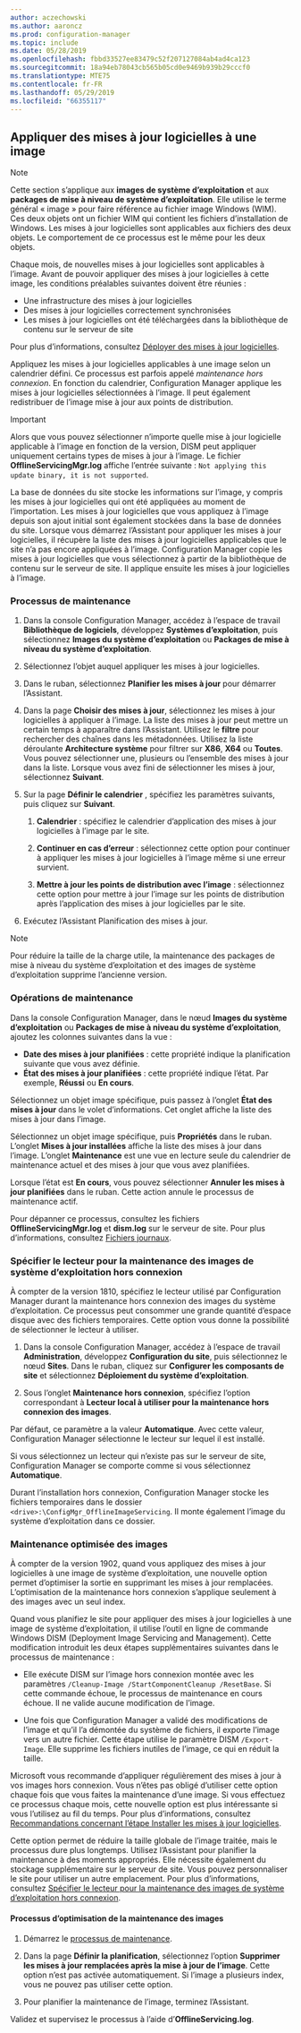 ```yaml
---
author: aczechowski
ms.author: aaroncz
ms.prod: configuration-manager
ms.topic: include
ms.date: 05/28/2019
ms.openlocfilehash: fbbd33527ee83479c52f207127084ab4ad4ca123
ms.sourcegitcommit: 18a94eb78043cb565b05cd0e9469b939b29cccf0
ms.translationtype: MTE75
ms.contentlocale: fr-FR
ms.lasthandoff: 05/29/2019
ms.locfileid: "66355117"
---
```

## <a name="BKMK_OSImagesApplyUpdates"></a> Appliquer des mises à jour logicielles à une image

> [!Note]  
> Cette section s’applique aux **images de système d’exploitation** et aux **packages de mise à niveau de système d’exploitation**. Elle utilise le terme général « image » pour faire référence au fichier image Windows (WIM). Ces deux objets ont un fichier WIM qui contient les fichiers d’installation de Windows. Les mises à jour logicielles sont applicables aux fichiers des deux objets. Le comportement de ce processus est le même pour les deux objets.  

Chaque mois, de nouvelles mises à jour logicielles sont applicables à l’image. Avant de pouvoir appliquer des mises à jour logicielles à cette image, les conditions préalables suivantes doivent être réunies :

- Une infrastructure des mises à jour logicielles  
- Des mises à jour logicielles correctement synchronisées  
- Les mises à jour logicielles ont été téléchargées dans la bibliothèque de contenu sur le serveur de site  

Pour plus d’informations, consultez [Déployer des mises à jour logicielles](/sccm/sum/deploy-use/deploy-software-updates).  

Appliquez les mises à jour logicielles applicables à une image selon un calendrier défini. Ce processus est parfois appelé *maintenance hors connexion*. En fonction du calendrier, Configuration Manager applique les mises à jour logicielles sélectionnées à l’image. Il peut également redistribuer de l’image mise à jour aux points de distribution.

> [!Important]  
> Alors que vous pouvez sélectionner n’importe quelle mise à jour logicielle applicable à l’image en fonction de la version, DISM peut appliquer uniquement certains types de mises à jour à l’image. Le fichier **OfflineServicingMgr.log** affiche l’entrée suivante : `Not applying this update binary, it is not supported`.<!-- SCCMDocs issue 1324 -->

La base de données du site stocke les informations sur l’image, y compris les mises à jour logicielles qui ont été appliquées au moment de l’importation. Les mises à jour logicielles que vous appliquez à l’image depuis son ajout initial sont également stockées dans la base de données du site. Lorsque vous démarrez l’Assistant pour appliquer les mises à jour logicielles, il récupère la liste des mises à jour logicielles applicables que le site n’a pas encore appliquées à l’image. Configuration Manager copie les mises à jour logicielles que vous sélectionnez à partir de la bibliothèque de contenu sur le serveur de site. Il applique ensuite les mises à jour logicielles à l’image.  

### <a name="servicing-process"></a>Processus de maintenance

1. Dans la console Configuration Manager, accédez à l’espace de travail **Bibliothèque de logiciels**, développez **Systèmes d’exploitation**, puis sélectionnez **Images du système d’exploitation** ou **Packages de mise à niveau du système d’exploitation**.  

2. Sélectionnez l’objet auquel appliquer les mises à jour logicielles.  

3. Dans le ruban, sélectionnez **Planifier les mises à jour** pour démarrer l’Assistant.  

4. Dans la page **Choisir des mises à jour**, sélectionnez les mises à jour logicielles à appliquer à l’image. La liste des mises à jour peut mettre un certain temps à apparaître dans l’Assistant. Utilisez le **filtre** pour rechercher des chaînes dans les métadonnées. Utilisez la liste déroulante **Architecture système** pour filtrer sur **X86**, **X64** ou **Toutes**. Vous pouvez sélectionner une, plusieurs ou l’ensemble des mises à jour dans la liste. Lorsque vous avez fini de sélectionner les mises à jour, sélectionnez **Suivant**.  

5. Sur la page **Définir le calendrier** , spécifiez les paramètres suivants, puis cliquez sur **Suivant**.  

    1. **Calendrier** : spécifiez le calendrier d’application des mises à jour logicielles à l’image par le site.  

    2. **Continuer en cas d’erreur** : sélectionnez cette option pour continuer à appliquer les mises à jour logicielles à l’image même si une erreur survient.  

    3. **Mettre à jour les points de distribution avec l’image** : sélectionnez cette option pour mettre à jour l’image sur les points de distribution après l’application des mises à jour logicielles par le site.  

6. Exécutez l’Assistant Planification des mises à jour.  

> [!NOTE]  
> Pour réduire la taille de la charge utile, la maintenance des packages de mise à niveau du système d’exploitation et des images de système d’exploitation supprime l’ancienne version.  

### <a name="servicing-operations"></a>Opérations de maintenance

Dans la console Configuration Manager, dans le nœud **Images du système d’exploitation** ou **Packages de mise à niveau du système d’exploitation**, ajoutez les colonnes suivantes dans la vue :

- **Date des mises à jour planifiées** : cette propriété indique la planification suivante que vous avez définie.  
- **État des mises à jour planifiées** : cette propriété indique l’état. Par exemple, **Réussi** ou **En cours**.  

Sélectionnez un objet image spécifique, puis passez à l’onglet **État des mises à jour** dans le volet d’informations. Cet onglet affiche la liste des mises à jour dans l’image.

Sélectionnez un objet image spécifique, puis **Propriétés** dans le ruban. L’onglet **Mises à jour installées** affiche la liste des mises à jour dans l’image. L’onglet **Maintenance** est une vue en lecture seule du calendrier de maintenance actuel et des mises à jour que vous avez planifiées.

Lorsque l’état est **En cours**, vous pouvez sélectionner **Annuler les mises à jour planifiées** dans le ruban. Cette action annule le processus de maintenance actif.

Pour dépanner ce processus, consultez les fichiers **OfflineServicingMgr.log** et **dism.log** sur le serveur de site. Pour plus d’informations, consultez [Fichiers journaux](/sccm/core/plan-design/hierarchy/log-files).

### <a name="bkmk_servicing-drive"></a> Spécifier le lecteur pour la maintenance des images de système d’exploitation hors connexion

<!--1358924-->

À compter de la version 1810, spécifiez le lecteur utilisé par Configuration Manager durant la maintenance hors connexion des images du système d’exploitation. Ce processus peut consommer une grande quantité d’espace disque avec des fichiers temporaires. Cette option vous donne la possibilité de sélectionner le lecteur à utiliser.

1. Dans la console Configuration Manager, accédez à l’espace de travail **Administration**, développez **Configuration du site**, puis sélectionnez le nœud **Sites**. Dans le ruban, cliquez sur **Configurer les composants de site** et sélectionnez **Déploiement du système d’exploitation**.  

2. Sous l’onglet **Maintenance hors connexion**, spécifiez l’option correspondant à **Lecteur local à utiliser pour la maintenance hors connexion des images**.  

Par défaut, ce paramètre a la valeur **Automatique**. Avec cette valeur, Configuration Manager sélectionne le lecteur sur lequel il est installé.

Si vous sélectionnez un lecteur qui n’existe pas sur le serveur de site, Configuration Manager se comporte comme si vous sélectionnez **Automatique**.

Durant l’installation hors connexion, Configuration Manager stocke les fichiers temporaires dans le dossier `<drive>:\ConfigMgr_OfflineImageServicing`. Il monte également l’image du système d’exploitation dans ce dossier.

### <a name="bkmk_resetbase"></a> Maintenance optimisée des images

<!--3555951-->

À compter de la version 1902, quand vous appliquez des mises à jour logicielles à une image de système d’exploitation, une nouvelle option permet d’optimiser la sortie en supprimant les mises à jour remplacées. L’optimisation de la maintenance hors connexion s’applique seulement à des images avec un seul index.

Quand vous planifiez le site pour appliquer des mises à jour logicielles à une image de système d’exploitation, il utilise l’outil en ligne de commande Windows DISM (Deployment Image Servicing and Management). Cette modification introduit les deux étapes supplémentaires suivantes dans le processus de maintenance :  

- Elle exécute DISM sur l’image hors connexion montée avec les paramètres `/Cleanup-Image /StartComponentCleanup /ResetBase`. Si cette commande échoue, le processus de maintenance en cours échoue. Il ne valide aucune modification de l’image.  

- Une fois que Configuration Manager a validé des modifications de l’image et qu’il l’a démontée du système de fichiers, il exporte l’image vers un autre fichier. Cette étape utilise le paramètre DISM `/Export-Image`. Elle supprime les fichiers inutiles de l’image, ce qui en réduit la taille.  

Microsoft vous recommande d’appliquer régulièrement des mises à jour à vos images hors connexion. Vous n’êtes pas obligé d’utiliser cette option chaque fois que vous faites la maintenance d’une image. Si vous effectuez ce processus chaque mois, cette nouvelle option est plus intéressante si vous l’utilisez au fil du temps. Pour plus d’informations, consultez [Recommandations concernant l’étape Installer les mises à jour logicielles](/sccm/osd/understand/install-software-updates#recommendations).

Cette option permet de réduire la taille globale de l’image traitée, mais le processus dure plus longtemps. Utilisez l’Assistant pour planifier la maintenance à des moments appropriés. Elle nécessite également du stockage supplémentaire sur le serveur de site. Vous pouvez personnaliser le site pour utiliser un autre emplacement. Pour plus d’informations, consultez [Spécifier le lecteur pour la maintenance des images de système d’exploitation hors connexion](#bkmk_servicing-drive).

#### <a name="process-to-optimize-image-servicing"></a>Processus d’optimisation de la maintenance des images

1. Démarrez le [processus de maintenance](#servicing-process).  

2. Dans la page **Définir la planification**, sélectionnez l’option **Supprimer les mises à jour remplacées après la mise à jour de l’image**. Cette option n’est pas activée automatiquement. Si l’image a plusieurs index, vous ne pouvez pas utiliser cette option.  

3. Pour planifier la maintenance de l’image, terminez l’Assistant.  

Validez et supervisez le processus à l’aide d’**OfflineServicing.log**.
